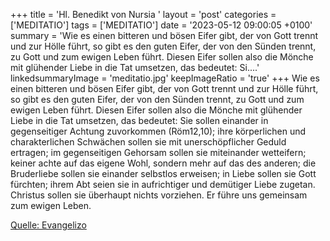 +++
title = 'Hl. Benedikt von Nursia  '
layout = 'post'
categories = ['MEDITATIO']
tags = ['MEDITATIO']
date = '2023-05-12 09:00:05 +0100'
summary = 'Wie es einen bitteren und bösen Eifer gibt, der von Gott trennt und zur Hölle führt, so gibt es den guten Eifer, der von den Sünden trennt, zu Gott und zum ewigen Leben führt. Diesen Eifer sollen also die Mönche mit glühender Liebe in die Tat umsetzen, das bedeutet:          Si....'
linkedsummaryImage = 'meditatio.jpg'
keepImageRatio = 'true'
+++
        Wie es einen bitteren und bösen Eifer gibt, der von Gott trennt und zur Hölle führt, so gibt es den guten Eifer, der von den Sünden trennt, zu Gott und zum ewigen Leben führt.
Diesen Eifer sollen also die Mönche mit glühender Liebe in die Tat umsetzen, das bedeutet: 
        Sie sollen einander in gegenseitiger Achtung zuvorkommen (Röm12,10);
        ihre körperlichen und charakterlichen Schwächen sollen sie mit unerschöpflicher Geduld ertragen; 
        im gegenseitigen Gehorsam sollen sie miteinander wetteifern;
        keiner achte auf das eigene Wohl, sondern mehr auf das des anderen;
        die Bruderliebe sollen sie einander selbstlos erweisen;
        in Liebe sollen sie Gott fürchten;
        ihrem Abt seien sie in aufrichtiger und demütiger Liebe zugetan.<!--more-->
        Christus sollen sie überhaupt nichts vorziehen. Er führe uns gemeinsam zum ewigen Leben.


[Quelle: Evangelizo](https://evangeliumtagfuertag.org/DE/gospel)
